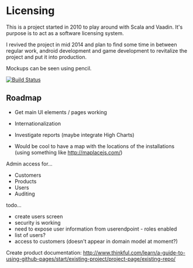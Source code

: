 Licensing
=========

This is a project started in 2010 to play around with Scala and Vaadin. It's purpose is to act as a software licensing system.

I revived the project in mid 2014 and plan to find some time in between regular work, android development and game development to revitalize the project and put it into production.

Mockups can be seen using pencil.

[![Build Status](https://travis-ci.org/manicmonkey/licensing.svg?branch=master)](https://travis-ci.org/manicmonkey/licensing)

Roadmap
-------

- Get main UI elements / pages working
- Internationalization

- Investigate reports (maybe integrate High Charts)
- Would be cool to have a map with the locations of the installations (using something like http://maplacejs.com/)

Admin access for...

- Customers
- Products
- Users
- Auditing

todo...

- create users screen
- security is working
- need to expose user information from userendpoint - roles enabled
- list of users?
- access to customers (doesn't appear in domain model at moment?)

Create product documentation: http://www.thinkful.com/learn/a-guide-to-using-github-pages/start/existing-project/project-page/existing-repo/